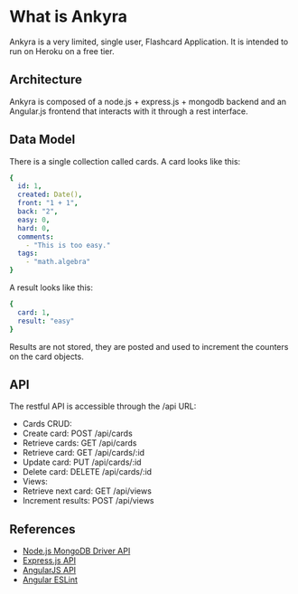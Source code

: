 # What is Ankyra

Ankyra is a very limited, single user, Flashcard Application. It is intended
to run on Heroku on a free tier.

## Architecture

Ankyra is composed of a node.js + express.js + mongodb backend and
an Angular.js frontend that interacts with it through a rest interface.

## Data Model

There is a single collection called cards. A card looks like this:

```yaml
{
  id: 1,
  created: Date(),
  front: "1 + 1",
  back: "2",
  easy: 0,
  hard: 0,
  comments:
    - "This is too easy."
  tags:
    - "math.algebra"
}
```

A result looks like this:

```yaml
{
  card: 1,
  result: "easy"
}
```

Results are not stored, they are posted and used to increment the counters
on the card objects.

## API

The restful API is accessible through the /api URL:

* Cards CRUD:
 * Create card: POST /api/cards
 * Retrieve cards: GET /api/cards
 * Retrieve card: GET /api/cards/:id
 * Update card: PUT /api/cards/:id
 * Delete card: DELETE /api/cards/:id
* Views:
 * Retrieve next card: GET /api/views
 * Increment results: POST /api/views

## References

* [Node.js MongoDB Driver API](http://mongodb.github.io/node-mongodb-native/2.0/api/)
* [Express.js API](http://expressjs.com/en/4x/api.html)
* [AngularJS API](https://code.angularjs.org/1.4.9/docs/api)
* [Angular ESLint](https://www.npmjs.com/package/eslint-plugin-angular)

